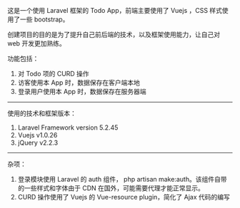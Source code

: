 这是一个使用 Laravel 框架的 Todo App，前端主要使用了 Vuejs ，CSS 样式使用了一些 bootstrap。

创建项目的目的是为了提升自己前后端的技术，以及框架使用能力，让自己对 web 开发更加熟练。

功能包括：
1. 对 Todo 项的 CURD 操作
2. 访客使用本 App 时，数据保存在客户端本地
3. 登录用户使用本 App 时，数据保存在服务器端


--- 

使用的技术和框架版本：

1. Laravel Framework version 5.2.45
2. Vuejs v1.0.26
3. jQuery v2.2.3

--- 

杂项：
1. 登录模块使用 Laravel 的 auth 组件， php artisan make:auth。该组件自带的一些样式和字体由于 CDN 在国外，可能需要代理才能正常显示。
2. CURD 操作使用了 Vuejs 的 Vue-resource plugin，简化了 Ajax 代码的编写
